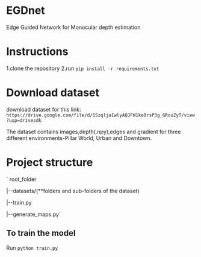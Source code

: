 # EGDnet
Edge Guided Network for Monocular depth estimation

# Instructions
1.clone the repository
2.run `pip install -r requirements.txt`

# Download dataset 
download dataset for this link:
`https://drive.google.com/file/d/1SzqljaIwlyAQJFW1ke0rsP3g_GRouZyT/view?usp=drivesdk`

The dataset contains images,depth(.npy),edges and gradient for three different environments-Pillar World, Urban and Downtown.

# Project structure 

`
root_folder

|--datasets/(**folders and sub-folders of the dataset)

|--train.py

|--generate_maps.py`

## To train the model
Run `python train.py`
